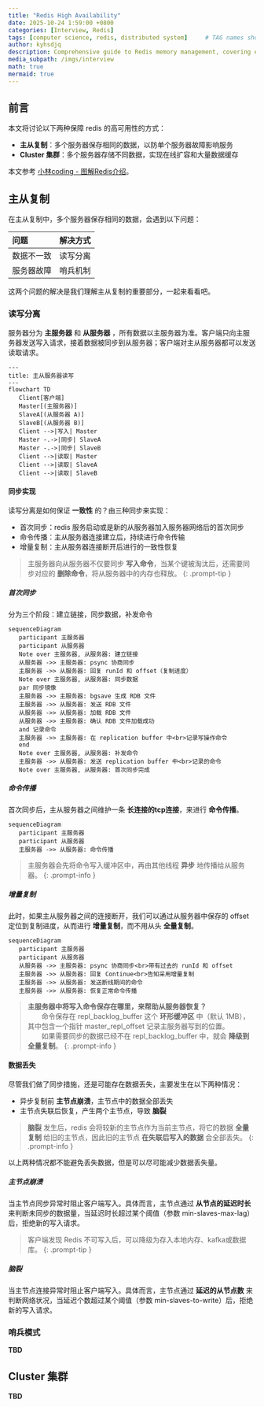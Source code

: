 ```yaml
---
title: "Redis High Availability"
date: 2025-10-24 1:59:00 +0800
categories: [Interview, Redis]
tags: [computer science, redis, distributed system]     # TAG names should always be lowercase
author: kyhsdjq
description: Comprehensive guide to Redis memory management, covering expiration policies, eviction strategies, LRU/LFU algorithms, and cache consistency solutions.
media_subpath: /imgs/interview
math: true
mermaid: true
---
```


## 前言

本文将讨论以下两种保障 redis 的高可用性的方式：
- **主从复制**：多个服务器保存相同的数据，以防单个服务器故障影响服务
- **Cluster 集群**：多个服务器存储不同数据，实现在线扩容和大量数据缓存

本文参考 [小林coding - 图解Redis介绍](https://www.xiaolincoding.com/redis/)。

## 主从复制

在主从复制中，多个服务器保存相同的数据，会遇到以下问题：

|问题|解决方式|
|:---|:---|
|数据不一致|读写分离|
|服务器故障|哨兵机制|

这两个问题的解决是我们理解主从复制的重要部分，一起来看看吧。

### 读写分离

服务器分为 **主服务器** 和 **从服务器** ，所有数据以主服务器为准。客户端只向主服务器发送写入请求，接着数据被同步到从服务器；客户端对主从服务器都可以发送读取请求。

```mermaid
---
title: 主从服务器读写
---
flowchart TD
   Client[客户端]
   Master[(主服务器)]
   SlaveA[(从服务器 A)]
   SlaveB[(从服务器 B)]
   Client -->|写入| Master
   Master -.->|同步| SlaveA
   Master -.->|同步| SlaveB
   Client -->|读取| Master
   Client -->|读取| SlaveA
   Client -->|读取| SlaveB
```

#### 同步实现

读写分离是如何保证 **一致性** 的？由三种同步来实现：
- 首次同步：redis 服务启动或是新的从服务器加入服务器网络后的首次同步
- 命令传播：主从服务器连接建立后，持续进行命令传输
- 增量复制：主从服务器连接断开后进行的一致性恢复

> 主服务器向从服务器不仅要同步 **写入命令**，当某个键被淘汰后，还需要同步对应的 **删除命令**，将从服务器中的内存也释放。
{: .prompt-tip }

##### **首次同步**

分为三个阶段：建立链接，同步数据，补发命令

```mermaid
sequenceDiagram
   participant 主服务器
   participant 从服务器
   Note over 主服务器, 从服务器: 建立链接
   从服务器 ->> 主服务器: psync 协商同步
   主服务器 ->> 从服务器: 回复 runId 和 offset（复制进度）
   Note over 主服务器, 从服务器: 同步数据
   par 同步镜像
   主服务器 ->> 主服务器: bgsave 生成 RDB 文件
   主服务器 ->> 从服务器: 发送 RDB 文件
   从服务器 ->> 从服务器: 加载 RDB 文件
   从服务器 ->> 主服务器: 确认 RDB 文件加载成功
   and 记录命令
   主服务器 ->> 主服务器: 在 replication buffer 中<br>记录写操作命令
   end
   Note over 主服务器, 从服务器: 补发命令
   主服务器 ->> 从服务器: 发送 replication buffer 中<br>记录的命令
   Note over 主服务器, 从服务器: 首次同步完成
```

##### **命令传播**

首次同步后，主从服务器之间维护一条 **长连接的tcp连接**，来进行 **命令传播**。

```mermaid
sequenceDiagram
   participant 主服务器
   participant 从服务器
   主服务器 ->> 从服务器: 命令传播
```

> 主服务器会先将命令写入缓冲区中，再由其他线程 **异步** 地传播给从服务器。
{: .prompt-info }

##### **增量复制**

此时，如果主从服务器之间的连接断开，我们可以通过从服务器中保存的 offset 定位到复制进度，从而进行 **增量复制**，而不用从头 **全量复制**。

```mermaid
sequenceDiagram
   participant 主服务器
   participant 从服务器
   从服务器 ->> 主服务器: psync 协商同步<br>带有过去的 runId 和 offset
   主服务器 ->> 从服务器: 回复 Continue<br>告知采用增量复制
   主服务器 ->> 从服务器: 发送断线期间的命令
   主服务器 ->> 从服务器: 恢复正常命令传播
```

> **主服务器中将写入命令保存在哪里，来帮助从服务器恢复？**<br>
> &emsp;&emsp;命令保存在 repl_backlog_buffer 这个 **环形缓冲区** 中（默认 1MB），其中包含一个指针 master_repl_offset 记录主服务器写到的位置。<br>
> &emsp;&emsp;如果需要同步的数据已经不在 repl_backlog_buffer 中，就会 **降级到全量复制**。
{: .prompt-info }

#### 数据丢失

尽管我们做了同步措施，还是可能存在数据丢失，主要发生在以下两种情况：
- 异步复制前 **主节点崩溃**，主节点中的数据全部丢失
- 主节点失联后恢复，产生两个主节点，导致 **脑裂**

> **脑裂** 发生后，redis 会将较新的主节点作为当前主节点，将它的数据 **全量复制** 给旧的主节点，因此旧的主节点 **在失联后写入的数据** 会全部丢失。
{: .prompt-info }

以上两种情况都不能避免丢失数据，但是可以尽可能减少数据丢失量。

##### **主节点崩溃**

当主节点同步异常时阻止客户端写入。具体而言，主节点通过 **从节点的延迟时长** 来判断未同步的数据量，当延迟时长超过某个阈值（参数 min-slaves-max-lag）后，拒绝新的写入请求。

> 客户端发现 Redis 不可写入后，可以降级为存入本地内存、kafka或数据库。
{: .prompt-tip }

##### **脑裂**

当主节点连接异常时阻止客户端写入。具体而言，主节点通过 **延迟的从节点数** 来判断网络状况，当延迟个数超过某个阈值（参数 min-slaves-to-write）后，拒绝新的写入请求。



### 哨兵模式

**TBD**

## Cluster 集群

**TBD**